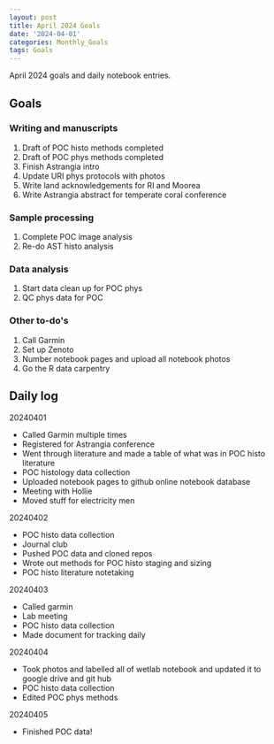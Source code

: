 ```yaml
---
layout: post
title: April 2024 Goals
date: '2024-04-01'
categories: Monthly_Goals
tags: Goals
---
```


April 2024 goals and daily notebook entries. 

## Goals  

### Writing and manuscripts 
              
1. Draft of POC histo methods completed
2. Draft of POC phys methods completed
3. Finish Astrangia intro
4. Update URI phys protocols with photos
5. Write land acknowledgements for RI and Moorea
6. Write Astrangia abstract for temperate coral conference

### Sample processing

1. Complete POC image analysis
2.  Re-do AST histo analysis

### Data analysis

1. Start data clean up for POC phys
2. QC phys data for POC

### Other to-do's
1. Call Garmin
2. Set up Zenoto
3. Number notebook pages and upload all notebook photos
4. Go the R data carpentry

## Daily log 


20240401

- Called Garmin multiple times
- Registered for Astrangia conference
- Went through literature and made a table of what was in POC histo literature
- POC histology data collection
- Uploaded notebook pages to github online notebook database
- Meeting with Hollie
- Moved stuff for electricity men


20240402

- POC histo data collection
- Journal club
- Pushed POC data and cloned repos
- Wrote out methods for POC histo staging and sizing
- POC histo literature notetaking 

20240403

- Called garmin
- Lab meeting
- POC histo data collection
- Made document for tracking daily 

20240404

- Took photos and labelled all of wetlab notebook and updated it to google drive and git hub
- POC histo data collection
- Edited POC phys methods 


20240405

- Finished POC data!